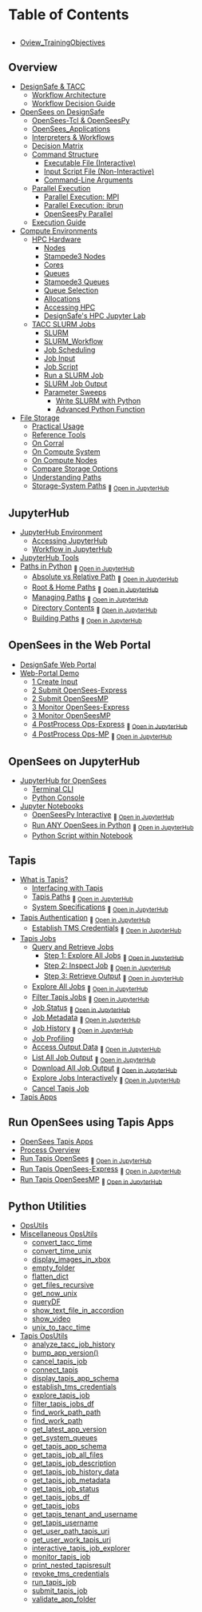 # Table of Contents

## 
- [Oview_TrainingObjectives](Docs_MD/Oview_TrainingObjectives.md)

## Overview
- [DesignSafe & TACC](Docs_MD/Oview_DesignSafeOnTACC.md)
  - [Workflow Architecture](Docs_MD/Oview_WorkflowArchitecture.md)
  - [Workflow Decision Guide](Docs_MD/Oview_WorkflowArchitectureGuide.md)
- [OpenSees on DesignSafe](Docs_MD/OpenSees_AndDesignSafe.md)
  - [OpenSees-Tcl & OpenSeesPy](Docs_MD/OpenSees_Interpreters.md)
  - [OpenSees_Applications](Docs_MD/OpenSees_Applications.md)
  - [Interpreters & Workflows](Docs_MD/OpenSees_Workflows.md)
  - [Decision Matrix](Docs_MD/OpenSees_DecisionMatrixOpsDS.md)
  - [Command Structure](Docs_MD/Ops_CommandStrux.md)
    - [Executable File (Interactive)](Docs_MD/Ops_CommandStrux_1_ExecutableFile.md)
    - [Input Script File (Non-Interactive)](Docs_MD/Ops_CommandStrux_2_ScriptFile.md)
    - [Command-Line Arguments](Docs_MD/Ops_CommandStrux_3_CommandLineArgs.md)
  - [Parallel Execution](Docs_MD/Ops_ParallelExec.md)
    - [Parallel Execution: MPI](Docs_MD/Ops_ParallelExec_MPI.md)
    - [Parallel Execution: ibrun](Docs_MD/Ops_ParallelExec_Ibrun.md)
    - [OpenSeesPy Parallel](Docs_MD/Ops_ParallelExec_python.md)
  - [Execution Guide](Docs_MD/Ops_ExecGuide.md)
- [Compute Environments](Docs_MD/ComputeEnvironments.md)
  - [HPC Hardware](Docs_MD/HPC_Intro.md)
    - [Nodes](Docs_MD/HPC_Node.md)
    - [Stampede3 Nodes](Docs_MD/HPC_NodeStampede3.md)
    - [Cores](Docs_MD/HPC_Core.md)
    - [Queues](Docs_MD/HPC_Queue.md)
    - [Stampede3 Queues](Docs_MD/HPC_QueueStampede3.md)
    - [Queue Selection](Docs_MD/HPC_QueueSelexn.md)
    - [Allocations](Docs_MD/HPC_allocations.md)
    - [Accessing HPC](Docs_MD/HPCenv_Access.md)
    - [DesignSafe's HPC Jupyter Lab](Docs_MD/HPCenv_HPCjupyter.md)
  - [TACC SLURM Jobs](Docs_MD/SLURM_TACCjobs.md)
    - [SLURM](Docs_MD/SLURM_Intro.md)
    - [SLURM_Workflow](Docs_MD/SLURM_Workflow.md)
    - [Job Scheduling](Docs_MD/SLURM_Scheduling.md)
    - [Job Input](Docs_MD/SLURM_Input.md)
    - [Job Script](Docs_MD/SLURM_Script.md)
    - [Run a SLURM Job](Docs_MD/SLURM_Run.md)
    - [SLURM Job Output](Docs_MD/SLURM_OutErrFiles.md)
    - [Parameter Sweeps](Docs_MD/SLURMmanual_ParameterSweep.md)
      - [Write SLURM with Python](Docs_MD/SLURMmanual_PythonFunction.md)
      - [Advanced Python Function](Docs_MD/SLURMmanual_PythonFunction2.md)
- [File Storage](Docs_MD/FileStorage_a_Concepts.md)
  - [Practical Usage](Docs_MD/FileStorage_b_PracticalUsage.md)
  - [Reference Tools](Docs_MD/FileStorage_c_ReferenceTools.md)
  - [On Corral](Docs_MD/FileStorage_1_corral.md)
  - [On Compute System](Docs_MD/FileStorage_2_compsys.md)
  - [On Compute Nodes](Docs_MD/FileStorage_3_compnode.md)
  - [Compare Storage Options](Docs_MD/FileStorage_4_compare.md)
  - [Understanding Paths](Docs_MD/Paths_Overview.md)
  - [Storage-System Paths](Jupyter_Notebooks/paths_StorageSystems.ipynb)
      <sub>📂 <a href='https://jupyter.designsafe-ci.org/hub/user-redirect/notebooks/CommunityData/OpenSees/TrainingMaterial/training-OpenSees-on-DesignSafe/Jupyter_Notebooks/paths_StorageSystems.ipynb' target='_blank'>Open in JupyterHub</a></sub>

## JupyterHub
- [JupyterHub Environment](Docs_MD/JupyterHub_Intro.md)
  - [Accessing JupyterHub](Docs_MD/AccessJupyter.md)
  - [Workflow in JupyterHub](Docs_MD/JupyterHub_Workflow.md)
- [JupyterHub Tools](Docs_MD/JupyterHub_Tools.md)
- [Paths in Python](Jupyter_Notebooks/paths_InPython.ipynb)
      <sub>📂 <a href='https://jupyter.designsafe-ci.org/hub/user-redirect/notebooks/CommunityData/OpenSees/TrainingMaterial/training-OpenSees-on-DesignSafe/Jupyter_Notebooks/paths_InPython.ipynb' target='_blank'>Open in JupyterHub</a></sub>
  - [Absolute vs Relative Path](Jupyter_Notebooks/paths_InPython_AbsVsRelative.ipynb)
      <sub>📂 <a href='https://jupyter.designsafe-ci.org/hub/user-redirect/notebooks/CommunityData/OpenSees/TrainingMaterial/training-OpenSees-on-DesignSafe/Jupyter_Notebooks/paths_InPython_AbsVsRelative.ipynb' target='_blank'>Open in JupyterHub</a></sub>
  - [Root & Home Paths](Jupyter_Notebooks/paths_InPython_RootAndHome.ipynb)
      <sub>📂 <a href='https://jupyter.designsafe-ci.org/hub/user-redirect/notebooks/CommunityData/OpenSees/TrainingMaterial/training-OpenSees-on-DesignSafe/Jupyter_Notebooks/paths_InPython_RootAndHome.ipynb' target='_blank'>Open in JupyterHub</a></sub>
  - [Managing Paths](Jupyter_Notebooks/paths_InPython_Manage.ipynb)
      <sub>📂 <a href='https://jupyter.designsafe-ci.org/hub/user-redirect/notebooks/CommunityData/OpenSees/TrainingMaterial/training-OpenSees-on-DesignSafe/Jupyter_Notebooks/paths_InPython_Manage.ipynb' target='_blank'>Open in JupyterHub</a></sub>
  - [Directory Contents](Jupyter_Notebooks/paths_InPython_Contents.ipynb)
      <sub>📂 <a href='https://jupyter.designsafe-ci.org/hub/user-redirect/notebooks/CommunityData/OpenSees/TrainingMaterial/training-OpenSees-on-DesignSafe/Jupyter_Notebooks/paths_InPython_Contents.ipynb' target='_blank'>Open in JupyterHub</a></sub>
  - [Building Paths](Jupyter_Notebooks/paths_InPython_BuildPath.ipynb)
      <sub>📂 <a href='https://jupyter.designsafe-ci.org/hub/user-redirect/notebooks/CommunityData/OpenSees/TrainingMaterial/training-OpenSees-on-DesignSafe/Jupyter_Notebooks/paths_InPython_BuildPath.ipynb' target='_blank'>Open in JupyterHub</a></sub>

## OpenSees in the Web Portal
- [DesignSafe Web Portal](Docs_MD/WebPortal_Overview.md)
- [Web-Portal Demo](Docs_MD/WebPortal_Overview_Workflow.md)
  - [1 Create Input](Docs_MD/WebPortal_1_CreateInput.md)
  - [2 Submit OpenSees-Express](Docs_MD/WebPortal_2_SubmitJob_OpenSeesExpress.md)
  - [2 Submit OpenSeesMP](Docs_MD/WebPortal_2_SubmitJob_OpenSeesMP.md)
  - [3 Monitor OpenSees-Express](Docs_MD/WebPortal_3_MonitorJob_OpenSeesExpress.md)
  - [3 Monitor OpenSeesMP](Docs_MD/WebPortal_3_MonitorJob_OpenSeesMP.md)
  - [4 PostProcess Ops-Express](Jupyter_Notebooks/webPortal_4_PostProcess_OpenSeesExpress.ipynb)
      <sub>📂 <a href='https://jupyter.designsafe-ci.org/hub/user-redirect/notebooks/CommunityData/OpenSees/TrainingMaterial/training-OpenSees-on-DesignSafe/Jupyter_Notebooks/webPortal_4_PostProcess_OpenSeesExpress.ipynb' target='_blank'>Open in JupyterHub</a></sub>
  - [4 PostProcess Ops-MP](Jupyter_Notebooks/webPortal_4_PostProcess_OpenSeesMP.ipynb)
      <sub>📂 <a href='https://jupyter.designsafe-ci.org/hub/user-redirect/notebooks/CommunityData/OpenSees/TrainingMaterial/training-OpenSees-on-DesignSafe/Jupyter_Notebooks/webPortal_4_PostProcess_OpenSeesMP.ipynb' target='_blank'>Open in JupyterHub</a></sub>

## OpenSees on JupyterHub
- [JupyterHub for OpenSees](Docs_MD/RunOpsInDS_JupyterHub_intro.md)
  - [Terminal CLI](Docs_MD/CLI.md)
  - [Python Console](Docs_MD/RunOpsInDS_Console.md)
- [Jupyter Notebooks](Docs_MD/RunOpsInDS_JupyterNotebook.md)
  - [OpenSeesPy Interactive](Jupyter_Notebooks/runOps_Ex1a.py.Canti2D.Push.ipynb)
      <sub>📂 <a href='https://jupyter.designsafe-ci.org/hub/user-redirect/notebooks/CommunityData/OpenSees/TrainingMaterial/training-OpenSees-on-DesignSafe/Jupyter_Notebooks/runOps_Ex1a.py.Canti2D.Push.ipynb' target='_blank'>Open in JupyterHub</a></sub>
  - [Run ANY OpenSees in Python](Jupyter_Notebooks/runOps_RunAnyOpenSeesInPython.ipynb)
      <sub>📂 <a href='https://jupyter.designsafe-ci.org/hub/user-redirect/notebooks/CommunityData/OpenSees/TrainingMaterial/training-OpenSees-on-DesignSafe/Jupyter_Notebooks/runOps_RunAnyOpenSeesInPython.ipynb' target='_blank'>Open in JupyterHub</a></sub>
  - [Python Script within Notebook](Docs_MD/RunOpsInDS_PythonWithinPython.md)

## Tapis
- [What is Tapis?](Docs_MD/tapis_intro.md)
  - [Interfacing with Tapis](Docs_MD/tapis_interfacing.md)
  - [Tapis Paths](Jupyter_Notebooks/paths_Tapis.ipynb)
      <sub>📂 <a href='https://jupyter.designsafe-ci.org/hub/user-redirect/notebooks/CommunityData/OpenSees/TrainingMaterial/training-OpenSees-on-DesignSafe/Jupyter_Notebooks/paths_Tapis.ipynb' target='_blank'>Open in JupyterHub</a></sub>
  - [System Specifications](Jupyter_Notebooks/tapisConnect_getSystemSpecs.ipynb)
      <sub>📂 <a href='https://jupyter.designsafe-ci.org/hub/user-redirect/notebooks/CommunityData/OpenSees/TrainingMaterial/training-OpenSees-on-DesignSafe/Jupyter_Notebooks/tapisConnect_getSystemSpecs.ipynb' target='_blank'>Open in JupyterHub</a></sub>
- [Tapis Authentication](Jupyter_Notebooks/tapisConnect_connectToTapis.ipynb)
      <sub>📂 <a href='https://jupyter.designsafe-ci.org/hub/user-redirect/notebooks/CommunityData/OpenSees/TrainingMaterial/training-OpenSees-on-DesignSafe/Jupyter_Notebooks/tapisConnect_connectToTapis.ipynb' target='_blank'>Open in JupyterHub</a></sub>
  - [Establish TMS Credentials](Jupyter_Notebooks/tapisConnect_establishSystemCredentials.ipynb)
      <sub>📂 <a href='https://jupyter.designsafe-ci.org/hub/user-redirect/notebooks/CommunityData/OpenSees/TrainingMaterial/training-OpenSees-on-DesignSafe/Jupyter_Notebooks/tapisConnect_establishSystemCredentials.ipynb' target='_blank'>Open in JupyterHub</a></sub>
- [Tapis Jobs](Docs_MD/tapis_jobs.md)
  - [Query and Retrieve Jobs](Docs_MD/tapis_queryJobs.md)
    - [Step 1: Explore All Jobs](Jupyter_Notebooks/tapis_queryJobs_ExploreAllJobs.ipynb)
      <sub>📂 <a href='https://jupyter.designsafe-ci.org/hub/user-redirect/notebooks/CommunityData/OpenSees/TrainingMaterial/training-OpenSees-on-DesignSafe/Jupyter_Notebooks/tapis_queryJobs_ExploreAllJobs.ipynb' target='_blank'>Open in JupyterHub</a></sub>
    - [Step 2: Inspect Job](Jupyter_Notebooks/tapis_queryJobs_InspectJob.ipynb)
      <sub>📂 <a href='https://jupyter.designsafe-ci.org/hub/user-redirect/notebooks/CommunityData/OpenSees/TrainingMaterial/training-OpenSees-on-DesignSafe/Jupyter_Notebooks/tapis_queryJobs_InspectJob.ipynb' target='_blank'>Open in JupyterHub</a></sub>
    - [Step 3: Retrieve Output](Jupyter_Notebooks/tapis_queryJobs_RetrieveOutput.ipynb)
      <sub>📂 <a href='https://jupyter.designsafe-ci.org/hub/user-redirect/notebooks/CommunityData/OpenSees/TrainingMaterial/training-OpenSees-on-DesignSafe/Jupyter_Notebooks/tapis_queryJobs_RetrieveOutput.ipynb' target='_blank'>Open in JupyterHub</a></sub>
  - [Explore All Jobs](Jupyter_Notebooks/tapis_getJobList_AllJobs.ipynb)
      <sub>📂 <a href='https://jupyter.designsafe-ci.org/hub/user-redirect/notebooks/CommunityData/OpenSees/TrainingMaterial/training-OpenSees-on-DesignSafe/Jupyter_Notebooks/tapis_getJobList_AllJobs.ipynb' target='_blank'>Open in JupyterHub</a></sub>
  - [Filter Tapis Jobs](Jupyter_Notebooks/tapis_getJobList_FilterJobs.ipynb)
      <sub>📂 <a href='https://jupyter.designsafe-ci.org/hub/user-redirect/notebooks/CommunityData/OpenSees/TrainingMaterial/training-OpenSees-on-DesignSafe/Jupyter_Notebooks/tapis_getJobList_FilterJobs.ipynb' target='_blank'>Open in JupyterHub</a></sub>
  - [Job Status](Jupyter_Notebooks/tapis_getJobMeta_JobStatus.ipynb)
      <sub>📂 <a href='https://jupyter.designsafe-ci.org/hub/user-redirect/notebooks/CommunityData/OpenSees/TrainingMaterial/training-OpenSees-on-DesignSafe/Jupyter_Notebooks/tapis_getJobMeta_JobStatus.ipynb' target='_blank'>Open in JupyterHub</a></sub>
  - [Job Metadata](Jupyter_Notebooks/tapis_getJobMeta_JobMetaData.ipynb)
      <sub>📂 <a href='https://jupyter.designsafe-ci.org/hub/user-redirect/notebooks/CommunityData/OpenSees/TrainingMaterial/training-OpenSees-on-DesignSafe/Jupyter_Notebooks/tapis_getJobMeta_JobMetaData.ipynb' target='_blank'>Open in JupyterHub</a></sub>
  - [Job History](Jupyter_Notebooks/tapis_getJobMeta_JobHistoryData.ipynb)
      <sub>📂 <a href='https://jupyter.designsafe-ci.org/hub/user-redirect/notebooks/CommunityData/OpenSees/TrainingMaterial/training-OpenSees-on-DesignSafe/Jupyter_Notebooks/tapis_getJobMeta_JobHistoryData.ipynb' target='_blank'>Open in JupyterHub</a></sub>
  - [Job Profiling](Docs_MD/tapis_job_profiling.md)
  - [Access Output Data](Jupyter_Notebooks/tapis_getJobOutData_AccessData.ipynb)
      <sub>📂 <a href='https://jupyter.designsafe-ci.org/hub/user-redirect/notebooks/CommunityData/OpenSees/TrainingMaterial/training-OpenSees-on-DesignSafe/Jupyter_Notebooks/tapis_getJobOutData_AccessData.ipynb' target='_blank'>Open in JupyterHub</a></sub>
  - [List All Job Output](Jupyter_Notebooks/tapis_getJobOutData_OutputFiles_Metadata.ipynb)
      <sub>📂 <a href='https://jupyter.designsafe-ci.org/hub/user-redirect/notebooks/CommunityData/OpenSees/TrainingMaterial/training-OpenSees-on-DesignSafe/Jupyter_Notebooks/tapis_getJobOutData_OutputFiles_Metadata.ipynb' target='_blank'>Open in JupyterHub</a></sub>
  - [Download All Job Output](Jupyter_Notebooks/tapis_getJobOutData_OutputFiles_Download.ipynb)
      <sub>📂 <a href='https://jupyter.designsafe-ci.org/hub/user-redirect/notebooks/CommunityData/OpenSees/TrainingMaterial/training-OpenSees-on-DesignSafe/Jupyter_Notebooks/tapis_getJobOutData_OutputFiles_Download.ipynb' target='_blank'>Open in JupyterHub</a></sub>
  - [Explore Jobs Interactively](Jupyter_Notebooks/tapis_getJobList_ExploreJobsInteractive.ipynb)
      <sub>📂 <a href='https://jupyter.designsafe-ci.org/hub/user-redirect/notebooks/CommunityData/OpenSees/TrainingMaterial/training-OpenSees-on-DesignSafe/Jupyter_Notebooks/tapis_getJobList_ExploreJobsInteractive.ipynb' target='_blank'>Open in JupyterHub</a></sub>
  - [Cancel Tapis Job](Docs_MD/tapis_cancelJob.md)
- [Tapis Apps](Docs_MD/tapis_apps.md)

## Run OpenSees using Tapis Apps
- [OpenSees Tapis Apps](Docs_MD/tapis_OpenSeesApps.md)
- [Process Overview](Docs_MD/tapis_submit_process.md)
- [Run Tapis OpenSees](Jupyter_Notebooks/tapis_submitJob_DSapp_OpenSees_Detailed.ipynb)
      <sub>📂 <a href='https://jupyter.designsafe-ci.org/hub/user-redirect/notebooks/CommunityData/OpenSees/TrainingMaterial/training-OpenSees-on-DesignSafe/Jupyter_Notebooks/tapis_submitJob_DSapp_OpenSees_Detailed.ipynb' target='_blank'>Open in JupyterHub</a></sub>
- [Run Tapis OpenSees-Express](Jupyter_Notebooks/tapis_submitJob_DSapp_OpenSees_Compact_OpsExpress.ipynb)
      <sub>📂 <a href='https://jupyter.designsafe-ci.org/hub/user-redirect/notebooks/CommunityData/OpenSees/TrainingMaterial/training-OpenSees-on-DesignSafe/Jupyter_Notebooks/tapis_submitJob_DSapp_OpenSees_Compact_OpsExpress.ipynb' target='_blank'>Open in JupyterHub</a></sub>
- [Run Tapis OpenSeesMP](Jupyter_Notebooks/tapis_submitJob_DSapp_OpenSees_Compact_OpsMP.ipynb)
      <sub>📂 <a href='https://jupyter.designsafe-ci.org/hub/user-redirect/notebooks/CommunityData/OpenSees/TrainingMaterial/training-OpenSees-on-DesignSafe/Jupyter_Notebooks/tapis_submitJob_DSapp_OpenSees_Compact_OpsMP.ipynb' target='_blank'>Open in JupyterHub</a></sub>

## Python Utilities
- [OpsUtils](OpsUtils_Docs/Misc/OpsUtils_Intro.md)
- [Miscellaneous OpsUtils](OpsUtils_Docs/Misc/OpsUtils_Misc.md)
  - [convert_tacc_time](OpsUtils_Docs/Misc/convert_tacc_time.md)
  - [convert_time_unix](OpsUtils_Docs/Misc/convert_time_unix.md)
  - [display_images_in_xbox](OpsUtils_Docs/Misc/display_images_in_xbox.md)
  - [empty_folder](OpsUtils_Docs/Misc/empty_folder.md)
  - [flatten_dict](OpsUtils_Docs/Misc/flatten_dict.md)
  - [get_files_recursive](OpsUtils_Docs/Misc/get_files_recursive.md)
  - [get_now_unix](OpsUtils_Docs/Misc/get_now_unix.md)
  - [queryDF](OpsUtils_Docs/Misc/queryDF.md)
  - [show_text_file_in_accordion](OpsUtils_Docs/Misc/show_text_file_in_accordion.md)
  - [show_video](OpsUtils_Docs/Misc/show_video.md)
  - [unix_to_tacc_time](OpsUtils_Docs/Misc/unix_to_tacc_time.md)
- [Tapis OpsUtils](OpsUtils_Docs/Tapis/OpsUtils_Tapis.md)
  - [analyze_tacc_job_history](OpsUtils_Docs/Tapis/analyze_tacc_job_history.md)
  - [bump_app_version()](OpsUtils_Docs/Tapis/bump_app_version.md)
  - [cancel_tapis_job](OpsUtils_Docs/Tapis/cancel_tapis_job.md)
  - [connect_tapis](OpsUtils_Docs/Tapis/connect_tapis.md)
  - [display_tapis_app_schema](OpsUtils_Docs/Tapis/display_tapis_app_schema.md)
  - [establish_tms_credentials](OpsUtils_Docs/Tapis/establish_tms_credentials.md)
  - [explore_tapis_job](OpsUtils_Docs/Tapis/explore_tapis_job.md)
  - [filter_tapis_jobs_df](OpsUtils_Docs/Tapis/filter_tapis_jobs_df.md)
  - [find_work_path_path](OpsUtils_Docs/Tapis/find_work_path_path.md)
  - [find_work_path](OpsUtils_Docs/Tapis/find_work_path.md)
  - [get_latest_app_version](OpsUtils_Docs/Tapis/get_latest_app_version.md)
  - [get_system_queues](OpsUtils_Docs/Tapis/get_system_queues.md)
  - [get_tapis_app_schema](OpsUtils_Docs/Tapis/get_tapis_app_schema.md)
  - [get_tapis_job_all_files](OpsUtils_Docs/Tapis/get_tapis_job_all_files.md)
  - [get_tapis_job_description](OpsUtils_Docs/Tapis/get_tapis_job_description.md)
  - [get_tapis_job_history_data](OpsUtils_Docs/Tapis/get_tapis_job_history_data.md)
  - [get_tapis_job_metadata](OpsUtils_Docs/Tapis/get_tapis_job_metadata.md)
  - [get_tapis_job_status](OpsUtils_Docs/Tapis/get_tapis_job_status.md)
  - [get_tapis_jobs_df](OpsUtils_Docs/Tapis/get_tapis_jobs_df.md)
  - [get_tapis_jobs](OpsUtils_Docs/Tapis/get_tapis_jobs.md)
  - [get_tapis_tenant_and_username](OpsUtils_Docs/Tapis/get_tapis_tenant_and_username.md)
  - [get_tapis_username](OpsUtils_Docs/Tapis/get_tapis_username.md)
  - [get_user_path_tapis_uri](OpsUtils_Docs/Tapis/get_user_path_tapis_uri.md)
  - [get_user_work_tapis_uri](OpsUtils_Docs/Tapis/get_user_work_tapis_uri.md)
  - [interactive_tapis_job_explorer](OpsUtils_Docs/Tapis/interactive_tapis_job_explorer.md)
  - [monitor_tapis_job](OpsUtils_Docs/Tapis/monitor_tapis_job.md)
  - [print_nested_tapisresult](OpsUtils_Docs/Tapis/print_nested_tapisresult.md)
  - [revoke_tms_credentials](OpsUtils_Docs/Tapis/revoke_tms_credentials.md)
  - [run_tapis_job](OpsUtils_Docs/Tapis/run_tapis_job.md)
  - [submit_tapis_job](OpsUtils_Docs/Tapis/submit_tapis_job.md)
  - [validate_app_folder](OpsUtils_Docs/Tapis/validate_app_folder.md)
